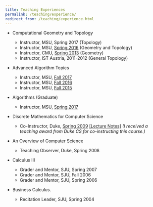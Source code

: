 ```yaml
---
title: Teaching Experiences
permalink: /teaching/experience/
redirect_from: /teaching/experience.html
---
```


[//]: # (TODO: Fix links)
* Computational Geometry and Topology
	* Instructor, MSU, Spring 2017 (Topology)
	* Instructor, MSU, [Spring 2016](https://www.cs.montana.edu/brittany/teaching/geomtop/16_spring/) (Geometry and Topology)
	* Instructor, CMU, [Spring 2013](http://www.cs.cmu.edu/afs/cs/academic/class/15456-s13/) (Geometry)
	* Instructor, IST Austria, 2011-2012 (General Topology)

* Advanced Algorithm Topics
	* Instructor, MSU, [Fall 2017](https://www.cs.montana.edu/brittany/teaching/algorithms/17_fall/)
	* Instructor, MSU, [Fall 2016](https://www.cs.montana.edu/brittany/teaching/algorithms/16_fall/)
	* Instructor, MSU, [Fall 2015](https://www.cs.montana.edu/brittany/teaching/algorithms/15_fall/)

* Algorithms (Graduate)
	* Instructor, MSU, [Spring 2017](https://www.cs.montana.edu/brittany/teaching/algorithms/17_spring/)

* Discrete Mathematics for Computer Science
	* Co-Instructor, Duke, [Spring 2009](https://www2.cs.duke.edu/courses/spring09/cps102/) <a href="../../assets/Book.pdf">[Lecture Notes]</a>
	*(I received a teaching award from Duke CS for co-instructing this course.)*

* An Overview of Computer Science
	* Teaching Observer, Duke, Spring 2008

* Calculus III
	* Grader and Mentor, SJU, Spring 2007
	* Grader and Mentor, SJU, Fall 2006
	* Grader and Mentor, SJU, Spring 2006

* Business Calculus.
	* Recitation Leader, SJU, Spring 2004

